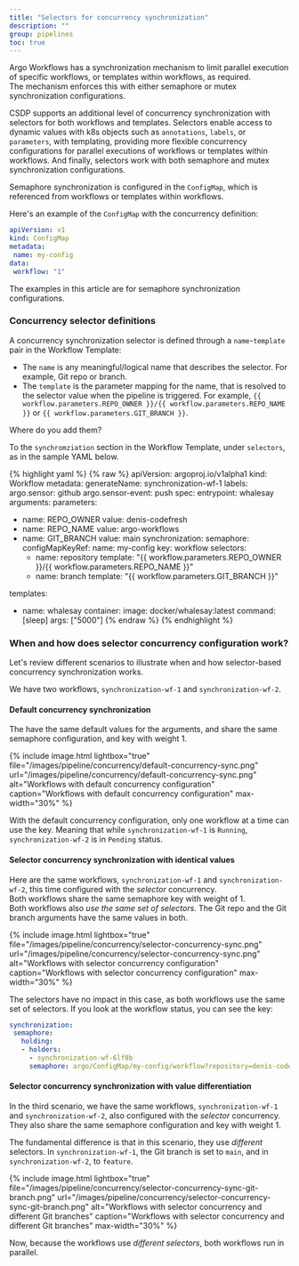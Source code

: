 ```yaml
---
title: "Selectors for concurrency synchronization"
description: ""
group: pipelines
toc: true
---
```



Argo Workflows has a synchronization mechanism to limit parallel execution of specific workflows, or templates within workflows, as required.  
The mechanism enforces this with either semaphore or mutex synchronization configurations.  

CSDP supports an additional level of concurrency synchronization with selectors for both workflows and templates. 
Selectors enable access to dynamic values with k8s objects such as `annotations`, `labels`, or `parameters`, with templating, providing more flexible concurrency configurations for parallel executions of workflows or templates within workflows. And finally, selectors work with both semaphore and mutex synchronization configurations.  

Semaphore synchronization is configured in the `ConfigMap`, which is referenced from workflows or templates within workflows.  

Here's an example of the `ConfigMap` with the concurrency definition:
```yaml
apiVersion: v1
kind: ConfigMap
metadata:
 name: my-config
data:
 workflow: "1"
```

The examples in this article are for semaphore synchronization configurations.

### Concurrency selector definitions
A concurrency synchronization selector is defined through a `name`-`template` pair in the Workflow Template:  

* The `name` is any meaningful/logical name that describes the selector. For example, Git repo or branch.
* The `template` is the parameter mapping for the name, that is resolved to the selector value when the pipeline is triggered. For example, `{{ workflow.parameters.REPO_OWNER }}/{{ workflow.parameters.REPO_NAME }}` or `{{ workflow.parameters.GIT_BRANCH }}`.  

Where do you add them?  

To the `synchromziation` section in the Workflow Template, under `selectors`, as in the sample YAML below.

{% highlight yaml %}
{% raw %}
apiVersion: argoproj.io/v1alpha1
kind: Workflow
metadata:
 generateName: synchronization-wf-1
 labels:
   argo.sensor: github
   argo.sensor-event: push
spec:
 entrypoint: whalesay
 arguments:
   parameters:
   - name: REPO_OWNER
     value: denis-codefresh
   - name: REPO_NAME
     value: argo-workflows
   - name: GIT_BRANCH
     value: main
 synchronization:
   semaphore:
     configMapKeyRef:
       name: my-config
       key: workflow
     selectors:
       - name: repository
         template: "{{ workflow.parameters.REPO_OWNER }}/{{ workflow.parameters.REPO_NAME }}"
       - name: branch
         template: "{{ workflow.parameters.GIT_BRANCH }}"
 
 templates:
   - name: whalesay
     container:
       image: docker/whalesay:latest
       command: [sleep]
       args: ["5000"]
{% endraw %}
{% endhighlight %}

### When and how does selector concurrency configuration work?

Let's review different scenarios to illustrate when and how selector-based concurrency synchronization works.  

We have two workflows, `synchronization-wf-1` and `synchronization-wf-2`. 

#### Default concurrency synchronization
The have the same default values for the arguments, and share the same semaphore configuration, and key with weight 1.   

{% include image.html 
  lightbox="true" 
  file="/images/pipeline/concurrency/default-concurrency-sync.png" 
  url="/images/pipeline/concurrency/default-concurrency-sync.png"
       alt="Workflows with default concurrency configuration"
       caption="Workflows with default concurrency configuration"
       max-width="30%"
       %}

With the default concurrency configuration, only one workflow at a time can use the key. Meaning that while `synchronization-wf-1` is `Running`, `synchronization-wf-2` is in `Pending` status.

#### Selector concurrency synchronization with identical values 

Here are the same workflows, `synchronization-wf-1` and `synchronization-wf-2`, this time configured with the _selector_ concurrency.  
Both workflows share the same semaphore key with weight of 1.  
Both workflows also _use the same set of selectors_. The Git repo and the Git branch arguments have the same values in both.  

{% include image.html 
  lightbox="true" 
  file="/images/pipeline/concurrency/selector-concurrency-sync.png" 
  url="/images/pipeline/concurrency/selector-concurrency-sync.png"
       alt="Workflows with selector concurrency configuration"
       caption="Workflows with selector concurrency configuration"
       max-width="30%"
       %}

The selectors have no impact in this case, as both workflows use the same set of selectors.
If you look at the workflow status, you can see the key:

```yaml
synchronization:
 semaphore:
   holding:
   - holders:
     - synchronization-wf-6lf8b
     semaphore: argo/ConfigMap/my-config/workflow?repository=denis-codefresh/argo-workflows&branch=main
```


#### Selector concurrency synchronization with value differentiation

In the third scenario, we have the same workflows, `synchronization-wf-1` and `synchronization-wf-2`, also configured with the _selector_ concurrency.  
They also share the same semaphore configuration and key with weight 1.  

The fundamental difference is that in this scenario, they use _different_ selectors. In `synchronization-wf-1`, the Git branch is set to `main`, and in `synchronization-wf-2`, to `feature`. 

{% include image.html 
  lightbox="true" 
  file="/images/pipeline/concurrency/selector-concurrency-sync-git-branch.png" 
  url="/images/pipeline/concurrency/selector-concurrency-sync-git-branch.png"
       alt="Workflows with selector concurrency and different Git branches"
       caption="Workflows with selector concurrency and different Git branches"
       max-width="30%"
       %}

Now, because the workflows use _different selectors_, both workflows run in parallel.
